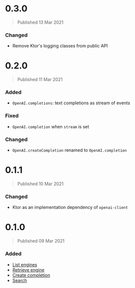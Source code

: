 # 0.3.0
> Published 13 Mar 2021

### Changed
- Remove Ktor's logging classes from public API 

# 0.2.0
> Published 11 Mar 2021

### Added
* `OpenAI.completions`: text completions as stream of events

### Fixed
* `OpenAI.completion` when `stream` is set

### Changed
* `OpenAI.createCompletion` renamed to `OpenAI.completion`

# 0.1.1
> Published 10 Mar 2021

### Changed
* Ktor as an implementation dependency of `openai-client`

# 0.1.0
> Published 09 Mar 2021

### Added
* [List engines](https://beta.openai.com/docs/api-reference/list-engines)
* [Retrieve engine](https://beta.openai.com/docs/api-reference/retrieve-engine) 
* [Create completion](https://beta.openai.com/docs/api-reference/create-completion)
* [Search](https://beta.openai.com/docs/api-reference/search)
